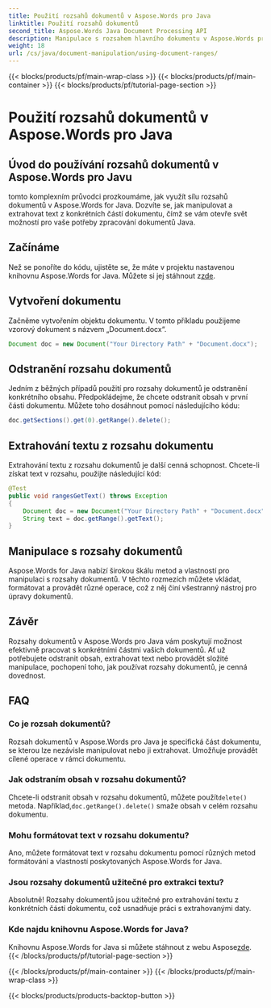 ```yaml
---
title: Použití rozsahů dokumentů v Aspose.Words pro Java
linktitle: Použití rozsahů dokumentů
second_title: Aspose.Words Java Document Processing API
description: Manipulace s rozsahem hlavního dokumentu v Aspose.Words pro Javu. Naučte se mazat, extrahovat a formátovat text pomocí tohoto komplexního průvodce.
weight: 18
url: /cs/java/document-manipulation/using-document-ranges/
---
```


{{< blocks/products/pf/main-wrap-class >}}
{{< blocks/products/pf/main-container >}}
{{< blocks/products/pf/tutorial-page-section >}}

# Použití rozsahů dokumentů v Aspose.Words pro Java


## Úvod do používání rozsahů dokumentů v Aspose.Words pro Javu

tomto komplexním průvodci prozkoumáme, jak využít sílu rozsahů dokumentů v Aspose.Words for Java. Dozvíte se, jak manipulovat a extrahovat text z konkrétních částí dokumentu, čímž se vám otevře svět možností pro vaše potřeby zpracování dokumentů Java.

## Začínáme

 Než se ponoříte do kódu, ujistěte se, že máte v projektu nastavenou knihovnu Aspose.Words for Java. Můžete si jej stáhnout z[zde](https://releases.aspose.com/words/java/).

## Vytvoření dokumentu

Začněme vytvořením objektu dokumentu. V tomto příkladu použijeme vzorový dokument s názvem „Document.docx“.

```java
Document doc = new Document("Your Directory Path" + "Document.docx");
```

## Odstranění rozsahu dokumentů

Jedním z běžných případů použití pro rozsahy dokumentů je odstranění konkrétního obsahu. Předpokládejme, že chcete odstranit obsah v první části dokumentu. Můžete toho dosáhnout pomocí následujícího kódu:

```java
doc.getSections().get(0).getRange().delete();
```

## Extrahování textu z rozsahu dokumentu

Extrahování textu z rozsahu dokumentů je další cenná schopnost. Chcete-li získat text v rozsahu, použijte následující kód:

```java
@Test
public void rangesGetText() throws Exception
{
    Document doc = new Document("Your Directory Path" + "Document.docx");
    String text = doc.getRange().getText();
}
```

## Manipulace s rozsahy dokumentů

Aspose.Words for Java nabízí širokou škálu metod a vlastností pro manipulaci s rozsahy dokumentů. V těchto rozmezích můžete vkládat, formátovat a provádět různé operace, což z něj činí všestranný nástroj pro úpravy dokumentů.

## Závěr

Rozsahy dokumentů v Aspose.Words pro Java vám poskytují možnost efektivně pracovat s konkrétními částmi vašich dokumentů. Ať už potřebujete odstranit obsah, extrahovat text nebo provádět složité manipulace, pochopení toho, jak používat rozsahy dokumentů, je cenná dovednost.

## FAQ

### Co je rozsah dokumentů?

Rozsah dokumentů v Aspose.Words pro Java je specifická část dokumentu, se kterou lze nezávisle manipulovat nebo ji extrahovat. Umožňuje provádět cílené operace v rámci dokumentu.

### Jak odstraním obsah v rozsahu dokumentů?

 Chcete-li odstranit obsah v rozsahu dokumentů, můžete použít`delete()` metoda. Například,`doc.getRange().delete()` smaže obsah v celém rozsahu dokumentu.

### Mohu formátovat text v rozsahu dokumentu?

Ano, můžete formátovat text v rozsahu dokumentu pomocí různých metod formátování a vlastností poskytovaných Aspose.Words for Java.

### Jsou rozsahy dokumentů užitečné pro extrakci textu?

Absolutně! Rozsahy dokumentů jsou užitečné pro extrahování textu z konkrétních částí dokumentu, což usnadňuje práci s extrahovanými daty.

### Kde najdu knihovnu Aspose.Words for Java?

 Knihovnu Aspose.Words for Java si můžete stáhnout z webu Aspose[zde](https://releases.aspose.com/words/java/).
{{< /blocks/products/pf/tutorial-page-section >}}

{{< /blocks/products/pf/main-container >}}
{{< /blocks/products/pf/main-wrap-class >}}

{{< blocks/products/products-backtop-button >}}
